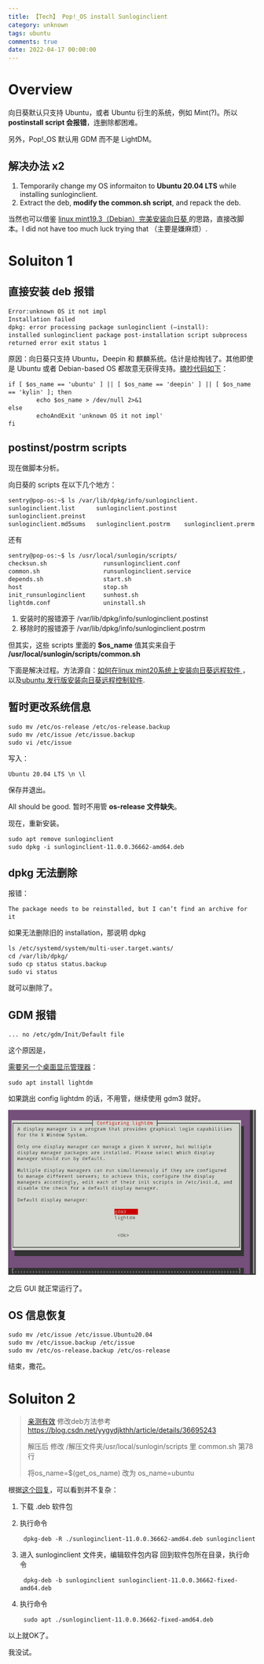 ```yaml
---
title: 【Tech】 Pop!_OS install Sunloginclient
category: unknown
tags: ubuntu
comments: true
date: 2022-04-17 00:00:00
---
```



# Overview

向日葵默认只支持 Ubuntu，或者 Ubuntu 衍生的系统，例如 Mint(?)。所以 __postinstall script 会报错__，连删除都困难。

另外，Pop!_OS 默认用 GDM 而不是 LightDM。

## 解决办法 x2

1. Temporarily change my OS informaiton to __Ubuntu 20.04 LTS__ while installing sunloginclient.
1. Extract the deb, __modify the common.sh script__, and repack the deb. 

当然也可以借鉴 [linux mint19.3（Debian）完美安装向日葵
](https://blog.csdn.net/ieeso/article/details/110916659) 的思路，直接改脚本。I did not have too much luck trying that （主要是嫌麻烦）. 

# Soluiton 1

## 直接安装 deb 报错

	Error:unknown OS it not impl
	Installation failed
	dpkg: error processing package sunloginclient (–install):
	installed sunloginclient package post-installation script subprocess returned error exit status 1

原因：向日葵只支持 Ubuntu，Deepin 和 麒麟系统。估计是给掏钱了。其他即使是 Ubuntu 或者 Debian-based OS 都故意无获得支持。[摘抄代码如下](https://forums.debiancn.org/t/topic/2801/5)：

	if [ $os_name == 'ubuntu' ] || [ $os_name == 'deepin' ] || [ $os_name == 'kylin' ]; then
	        echo $os_name > /dev/null 2>&1
	else
	        echoAndExit 'unknown OS it not impl'
	fi

## postinst/postrm scripts

现在做脚本分析。

向日葵的 scripts 在以下几个地方：

	sentry@pop-os:~$ ls /var/lib/dpkg/info/sunloginclient.
	sunloginclient.list      sunloginclient.postinst  sunloginclient.preinst
	sunloginclient.md5sums   sunloginclient.postrm    sunloginclient.prerm

还有

	sentry@pop-os:~$ ls /usr/local/sunlogin/scripts/
	checksun.sh                runsunloginclient.conf
	common.sh                  runsunloginclient.service
	depends.sh                 start.sh
	host                       stop.sh
	init_runsunloginclient     sunhost.sh
	lightdm.conf               uninstall.sh

1. 安装时的报错源于 /var/lib/dpkg/info/sunloginclient.postinst
1. 移除时的报错源于 /var/lib/dpkg/info/sunloginclient.postrm

但其实，这些 scripts 里面的 __$os_name__ 值其实来自于 __/usr/local/sunlogin/scripts/common.sh__

下面是解决过程。方法源自：[如何在linux mint20系统上安装向日葵远程软件
](https://blog.csdn.net/panxl6/article/details/108032700)，以及[ubuntu 发行版安装向日葵远程控制软件](https://www.codeleading.com/article/54725962164/).

## 暂时更改系统信息

	sudo mv /etc/os-release /etc/os-release.backup
	sudo mv /etc/issue /etc/issue.backup
	sudo vi /etc/issue

写入：

	Ubuntu 20.04 LTS \n \l

保存并退出。

All should be good. 暂时不用管 __os-release 文件缺失__。

现在，重新安装。

	sudo apt remove sunloginclient
	sudo dpkg -i sunloginclient-11.0.0.36662-amd64.deb

## dpkg 无法删除

报错：

	The package needs to be reinstalled, but I can’t find an archive for it

如果无法删除旧的 installation，那说明 dpkg 

	ls /etc/systemd/system/multi-user.target.wants/
	cd /var/lib/dpkg/
	sudo cp status status.backup
	sudo vi status

就可以删除了。

## GDM 报错

	... no /etc/gdm/Init/Default file

这个原因是，

[需要另一个桌面显示管理器](https://ask.csdn.net/questions/7503981)： 

	sudo apt install lightdm

如果跳出 config lightdm 的话，不用管，继续使用 gdm3 就好。

![](/images/tech/install-sunloginclient-lightdm.png)

之后 GUI 就正常运行了。

## OS 信息恢复

	sudo mv /etc/issue /etc/issue.Ubuntu20.04
	sudo mv /etc/issue.backup /etc/issue
	sudo mv /etc/os-release.backup /etc/os-release

结束，撒花。

# Soluiton 2

> [亲测有效](https://ask.csdn.net/questions/7503981) 修改deb方法参考 https://blog.csdn.net/yygydjkthh/article/details/36695243
>
> 解压后 修改 /解压文件夹/usr/local/sunlogin/scripts 里 common.sh 第78行 
>
> 将os_name=$(get_os_name) 改为 os_name=ubuntu

根据[这个回复](https://forums.debiancn.org/t/topic/2801/5)，可以看到并不复杂：

1. 下载 .deb 软件包

1. 执行命令 

		dpkg-deb -R ./sunloginclient-11.0.0.36662-amd64.deb sunloginclient

1. 进入 sunloginclient 文件夹，编辑软件包内容
回到软件包所在目录，执行命令

		dpkg-deb -b sunloginclient sunloginclient-11.0.0.36662-fixed-amd64.deb

1. 执行命令 

		sudo apt ./sunloginclient-11.0.0.36662-fixed-amd64.deb

以上就OK了。

我没试。
